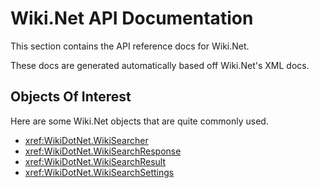 # Wiki.Net API Documentation 

This section contains the API reference docs for Wiki.Net.

These docs are generated automatically based off Wiki.Net's XML docs.

## Objects Of Interest

Here are some Wiki.Net objects that are quite commonly used.

- <xref:WikiDotNet.WikiSearcher>
- <xref:WikiDotNet.WikiSearchResponse>
- <xref:WikiDotNet.WikiSearchResult>
- <xref:WikiDotNet.WikiSearchSettings>